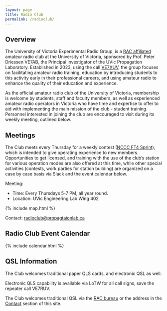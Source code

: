 ```yaml
---
layout: page
title: Radio Club
permalink: /radioclub/
---
```

## Overview

The University of Victoria Experimental Radio Group, is a [RAC affiliated](https://www.rac.ca/affiliated-club-listing/) amateur radio club at the University of Victoria, sponsored by Prof. Peter Driessen VE7AB, the Principal Investigator of the UVic Propagation Laboratory. Established in 2023, using the call [VE7XUV](https://www.qrz.com/db/VE7XUV), the group focuses on facilitating amateur radio training, education by introducing students to this activity early in their professional careers, and using amateur radio to enhance the quality of their education and experience.

As the official amateur radio club of the University of Victoria, membership is welcome by students, staff and faculty members, as well as experienced amateur radio operators in Victoria who have time and expertise to offer to aid with implementing the main mission of the club - student training. Personnel interested in joining the club are encouraged to visit during its weekly meeting, outlined below.

## Meetings

The Club meets every Thursday for a weekly contest \([NCCC FT4 Sprint](https://www.ncccsprint.com/ft4ns.html)\), which is intended to give operating experience to new members. Opportunities to get licensed, and training with the use of the club’s station for various operation modes are also offered at this time, while other special activities (contests, work parties for station building) are organized on a case by case basis via Slack and the event calendar below. 

Meeting:

- Time: Every Thursdays 5-7 PM, all year round.
- Location: UVic Engineering Lab Wing 402

{% include map.html %}

Contact: [radioclub@propagtaionlab.ca](mailto:radioclub@propagtaionlab.ca)

## Radio Club Event Calendar

{% include calendar.html %}

## QSL Information

The Club welcomes traditional paper QLS cards, and electronic QSL as well.

Electronic QLS capability is available via LoTW for all call signs, save the repeater call VE7RUV.

The Club welcomes traditional QSL via the [RAC bureau](https://www.rac.ca/qsl-bureau/) or the address in the [Contact](/contact) section of this site.
